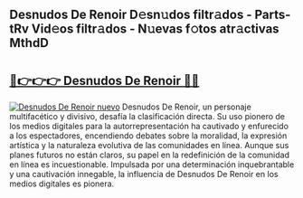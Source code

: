 ## Desnudos De Renoir D𝚎sn𝚞dos filtr𝚊dos - Parts-tRv Vid𝚎os filtr𝚊dos - N𝚞evas f𝚘tos atr𝚊ctivas MthdD

# <h2><a href="http://mbbxe2.tromn.icu/?c=Desnudos+De+Renoir">🔗👉👉👉 Desnudos De Renoir 🔗🔗</a></h2>

[![Desnudos De Renoir nuevo](https://i.imgur.com/pEAQMta.gif)](http://mbbxe2.tromn.icu/?c=Desnudos+De+Renoir)
Desnudos De Renoir, un personaje multifacético y divisivo, desafía la clasificación directa. Su uso pionero de los medios digitales para la autorrepresentación ha cautivado y enfurecido a los espectadores, encendiendo debates sobre la moralidad, la expresión artística y la naturaleza evolutiva de las comunidades en línea. Aunque sus planes futuros no están claros, su papel en la redefinición de la comunidad en línea es incuestionable. Impulsada por una determinación inquebrantable y una cautivación innegable, la influencia de Desnudos De Renoir en los medios digitales es pionera.
